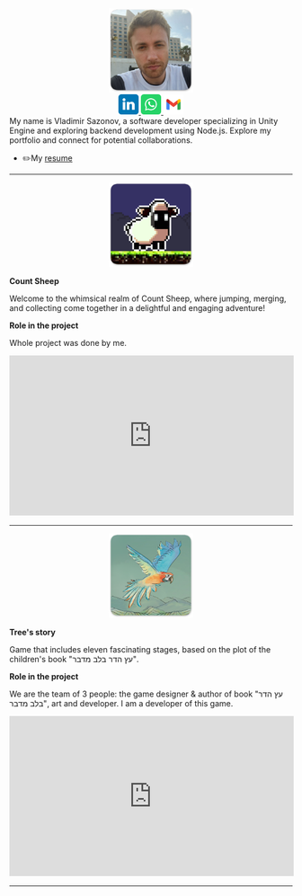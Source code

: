 <center><img src="https://raw.githubusercontent.com/vovasazonov/portfolio/master/assets/img/profile.png" alt="Profile" width="150" height="150"></center>
<center>
  <a href="https://www.linkedin.com/in/vladimir-sazonov-66247b21a">
    <img src="https://raw.githubusercontent.com/vovasazonov/portfolio/master/assets/img/linkedin-icon.png" alt="linkedin" width="36" height="36">
  </a>
  <a href="https://wa.me/+972508150772">
    <img src="https://raw.githubusercontent.com/vovasazonov/portfolio/master/assets/img/whatsapp-icon.png" alt="whatsapp" width="36" height="36">
  </a>
  <a href="mailto:vova.sazonovvv@gmail.com">
    <img src="https://raw.githubusercontent.com/vovasazonov/portfolio/master/assets/img/gmail-icon.png" alt="gmail" width="36" height="36">
  </a>
</center>
My name is Vladimir Sazonov, a software developer specializing in Unity Engine and exploring backend development using Node.js. Explore my portfolio and connect for potential collaborations.

- ✏️My [resume](https://www.linkedin.com/in/vladimir-sazonov-66247b21a)

***
<center>
  <img src="https://raw.githubusercontent.com/vovasazonov/portfolio/master/assets/img/projects/count-sheep/icon.png" alt="count-sheep-icon" width="150" height="150">
</center>

**Count Sheep**

Welcome to the whimsical realm of Count Sheep, where jumping, merging, and collecting come together in a delightful and engaging adventure!

**Role in the project**

Whole project was done by me.

<center>
<iframe width="506" height="285" src="https://www.youtube.com/embed/RWDRQd1MnFw?si=GLzBj1pHYL3E1asc" title="YouTube video player" frameborder="0" allow="accelerometer; autoplay; clipboard-write; encrypted-media; gyroscope; picture-in-picture; web-share" allowfullscreen></iframe>
</center>

***
<center>
  <img src="https://raw.githubusercontent.com/vovasazonov/portfolio/master/assets/img/projects/trees-story/icon.png" alt="trees-story-icon" width="150" height="150">
</center>

**Tree's story**

Game that includes eleven fascinating stages, based on the plot of the children's book "עץ הדר בלב מדבר".

**Role in the project**

We are the team of 3 people: the game designer & author of book "עץ הדר בלב מדבר", art and developer. I am a developer of this game.

<center>
<iframe width="506" height="285" src="https://www.youtube.com/embed/9KqzKrdDlR8?si=l5gZBH75rpJkgas2" title="YouTube video player" frameborder="0" allow="accelerometer; autoplay; clipboard-write; encrypted-media; gyroscope; picture-in-picture; web-share" allowfullscreen></iframe>
</center>

***
